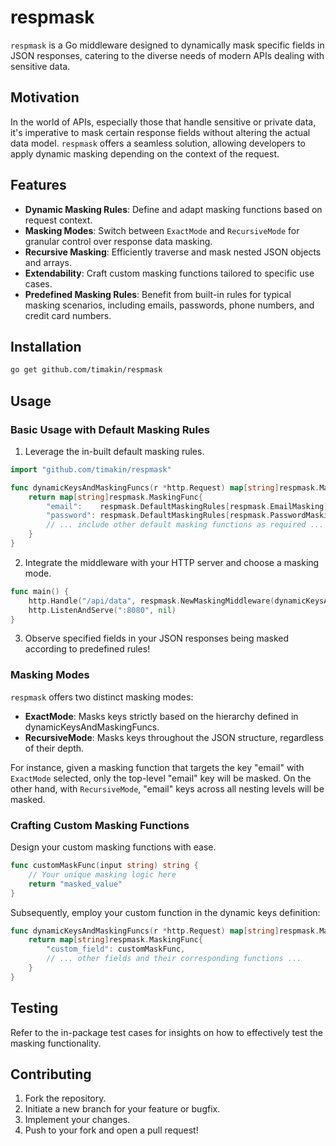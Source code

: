 # respmask

`respmask` is a Go middleware designed to dynamically mask specific fields in JSON responses, catering to the diverse needs of modern APIs dealing with sensitive data.

## Motivation

In the world of APIs, especially those that handle sensitive or private data, it's imperative to mask certain response fields without altering the actual data model. `respmask` offers a seamless solution, allowing developers to apply dynamic masking depending on the context of the request.

## Features

- **Dynamic Masking Rules**: Define and adapt masking functions based on request context.
- **Masking Modes**: Switch between `ExactMode` and `RecursiveMode` for granular control over response data masking.
- **Recursive Masking**: Efficiently traverse and mask nested JSON objects and arrays.
- **Extendability**: Craft custom masking functions tailored to specific use cases.
- **Predefined Masking Rules**: Benefit from built-in rules for typical masking scenarios, including emails, passwords, phone numbers, and credit card numbers.

## Installation

```bash
go get github.com/timakin/respmask
```

## Usage

### Basic Usage with Default Masking Rules

1. Leverage the in-built default masking rules.

```go
import "github.com/timakin/respmask"

func dynamicKeysAndMaskingFuncs(r *http.Request) map[string]respmask.MaskingFunc {
    return map[string]respmask.MaskingFunc{
        "email":    respmask.DefaultMaskingRules[respmask.EmailMasking],
        "password": respmask.DefaultMaskingRules[respmask.PasswordMasking],
        // ... include other default masking functions as required ...
    }
}
```

2. Integrate the middleware with your HTTP server and choose a masking mode.

```go
func main() {
	http.Handle("/api/data", respmask.NewMaskingMiddleware(dynamicKeysAndMaskingFuncs, respmask.ExactMode, http.HandlerFunc(handleData)))
	http.ListenAndServe(":8080", nil)
}
```

3. Observe specified fields in your JSON responses being masked according to predefined rules!

### Masking Modes

`respmask` offers two distinct masking modes:

- **ExactMode**: Masks keys strictly based on the hierarchy defined in dynamicKeysAndMaskingFuncs.
- **RecursiveMode**: Masks keys throughout the JSON structure, regardless of their depth.

For instance, given a masking function that targets the key "email" with `ExactMode` selected, only the top-level "email" key will be masked. On the other hand, with `RecursiveMode`, "email" keys across all nesting levels will be masked.

### Crafting Custom Masking Functions

Design your custom masking functions with ease.

```go
func customMaskFunc(input string) string {
    // Your unique masking logic here
    return "masked_value"
}
```

Subsequently, employ your custom function in the dynamic keys definition:

```go
func dynamicKeysAndMaskingFuncs(r *http.Request) map[string]respmask.MaskingFunc {
    return map[string]respmask.MaskingFunc{
        "custom_field": customMaskFunc,
        // ... other fields and their corresponding functions ...
    }
}
```

## Testing

Refer to the in-package test cases for insights on how to effectively test the masking functionality.

## Contributing

1. Fork the repository.
2. Initiate a new branch for your feature or bugfix.
3. Implement your changes.
4. Push to your fork and open a pull request!
